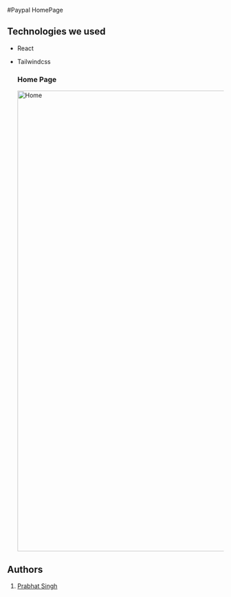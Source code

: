 #Paypal HomePage

## Technologies we used
<!-- <hr> -->
- React
- Tailwindcss


  ### Home Page
  <img width="1069" alt="Home" src="https://i.postimg.cc/6psr1VyL/image1.png">


## Authors
  1. [Prabhat Singh](https://github.com/prabhattopi)
